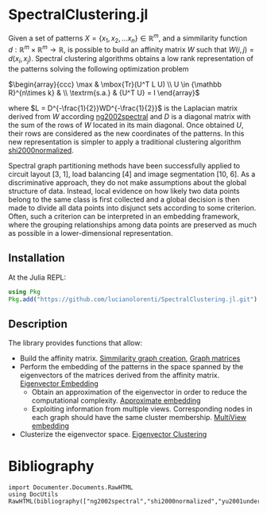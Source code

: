 # SpectralClustering.jl

Given a set of patterns $X=\{x_1,x_2,...x_n\} \in {\mathbb R}^m$, and a simmilarity function  $d:{\mathbb R}^m \times {\mathbb R}^m  \rightarrow {\mathbb R}$, is possible to build an affinity matrix $W$ such that  $W(i,j) = d(x_i, x_j)$. Spectral clustering algorithms obtains a low rank representation of the patterns solving the following optimization problem

$\begin{array}{ccc}
\max & \mbox{Tr}(U^T L  U) \\
U \in {\mathbb R}^{n\times k} & \\
\textrm{s.a.} & {U^T U}  =   I
\end{array}$

where $L = D^{-\frac{1}{2}}WD^{-\frac{1}{2}}$ is the Laplacian matrix derived from $W$ according [ng2002spectral](#ng2002spectral) and $D$ is a diagonal matrix with the sum of the rows of $W$ located in its main diagonal. Once obtained $U$, their rows are considered as the new coordinates of the patterns. In this new representation is simpler to apply a traditional clustering algorithm  [shi2000normalized](#shi2000normalized).


Spectral graph partitioning methods have been successfully
applied to circuit layout [3, 1], load balancing [4] and
image segmentation [10, 6]. As a discriminative approach,
they do not make assumptions about the global structure of
data. Instead, local evidence on how likely two data points
belong to the same class is first collected and a global decision
is then made to divide all data points into disjunct sets
according to some criterion. Often, such a criterion can be
interpreted in an embedding framework, where the grouping
relationships among data points are preserved as much
as possible in a lower-dimensional representation.
## Installation

At the Julia REPL:

```julia
using Pkg
Pkg.add("https://github.com/lucianolorenti/SpectralClustering.jl.git")
```

## Description

The library provides functions that allow:
* Build the affinity matrix. [Simmilarity graph creation](@ref), [Graph matrices](ref)
* Perform the embedding of the patterns in the space spanned by the eigenvectors of the matrices derived from the affinity matrix. [Eigenvector Embedding](@ref)
    * Obtain an approximation of the eigenvector in order to reduce the computational complexity. [Approximate embedding](@ref)
    * Exploiting information from multiple views. Corresponding nodes in each graph should have the same cluster membership. [MultiView embedding](@ref)
* Clusterize the eigenvector space. [Eigenvector Clustering](@ref)



# Bibliography
```@eval
import Documenter.Documents.RawHTML
using DocUtils
RawHTML(bibliography(["ng2002spectral","shi2000normalized","yu2001understanding"]))
```
